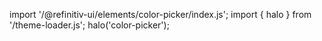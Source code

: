 <!--
type: template
name: color-picker
-->

import '/@refinitiv-ui/elements/color-picker/index.js';
import { halo } from '/theme-loader.js';
halo('color-picker');
